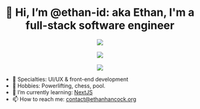 <h1 align="center">
  👋 Hi, I’m @ethan-id: aka Ethan, I'm a full-stack software engineer
</h1> 

<p align="center">
  <img src="https://github-profile-summary-cards.vercel.app/api/cards/profile-details?username=ethan-id&theme=tokyonight"/>
  </br></br>
  <img src="https://github-readme-stats-git-masterrstaa-rickstaa.vercel.app/api?username=ethan-id&theme=tokyonight"/>
  </br></br>
  <img src="https://github-readme-streak-stats.herokuapp.com/?user=ethan-id&theme=tokyonight"/>
</p>

- 👀 Specialties: UI/UX & front-end development
- 🎲 Hobbies: Powerlifting, chess, pool.
- 🌱 I’m currently learning: [NextJS](https://nextjs.org/)
- 📫 How to reach me: contact@ethanhancock.org

<!---
ethan-id/ethan-id is a ✨ special ✨ repository because its `README.md` (this file) appears on your GitHub profile.
You can click the Preview link to take a look at your changes.
--->
